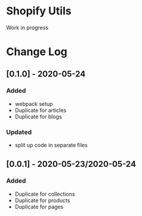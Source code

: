 # Shopify Utils

Work in progress

# Change Log

## [0.1.0] - 2020-05-24

### Added
 
- webpack setup
- Duplicate for articles
- Duplicate for blogs

### Updated

- split up code in separate files

## [0.0.1] - 2020-05-23/2020-05-24
 
### Added
 
- Duplicate for collections
- Duplicate for products
- Duplicate for pages
